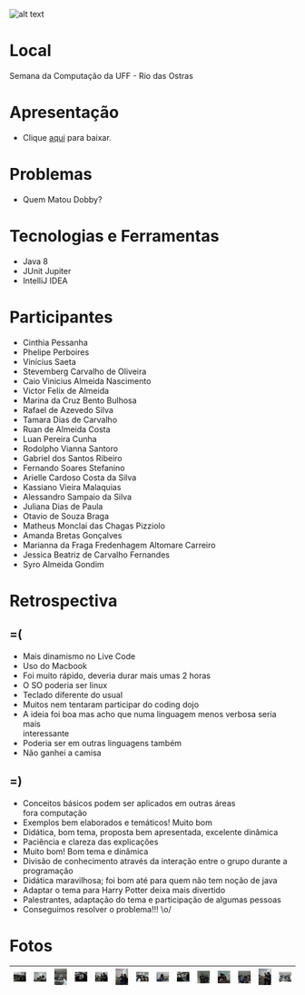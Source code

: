![alt text](https://github.com/elleva-me/dojo/blob/master/img/dojo-header.png?raw=true)

# Local
Semana da Computação da UFF - Rio das Ostras 

# Apresentação
 - Clique [aqui](apresentacao/apresentacao.pdf?raw=true) para baixar.

# Problemas
 - Quem Matou Dobby? 

# Tecnologias e Ferramentas
 - Java 8 
 - JUnit Jupiter
 - IntelliJ IDEA

# Participantes
 - Cinthia Pessanha
 - Phelipe Perboires
 - Vinícius Saeta
 - Stevemberg Carvalho de Oliveira
 - Caio Vinicius Almeida Nascimento 
 - Victor Felix de Almeida 
 - Marina da Cruz Bento Bulhosa 
 - Rafael de Azevedo Silva 
 - Tamara Dias de Carvalho 
 - Ruan de Almeida Costa 
 - Luan Pereira Cunha 
 - Rodolpho Vianna Santoro 
 - Gabriel dos Santos Ribeiro 
 - Fernando Soares Stefanino 
 - Arielle Cardoso Costa da Silva 
 - Kassiano Vieira Malaquias 
 - Alessandro Sampaio da Silva 
 - Juliana Dias de Paula 
 - Otavio de Souza Braga 
 - Matheus Monclai das Chagas Pizziolo
 - Amanda Bretas Gonçalves 
 - Marianna da Fraga Fredenhagem Altomare Carreiro 
 - Jessica Beatriz de Carvalho Fernandes 
 - Syro Almeida Gondim 

# Retrospectiva
## =(
- Mais dinamismo no Live Code
- Uso do Macbook
- Foi muito rápido, deveria durar mais umas 2 horas
- O SO poderia ser linux
- Teclado diferente do usual
- Muitos nem tentaram participar do coding dojo
- A ideia foi boa mas acho que numa linguagem menos verbosa seria mais  
interessante
- Poderia ser em outras linguagens também
- Não ganhei a camisa


## =)

 - Conceitos básicos podem ser aplicados em outras áreas  
fora computação
- Exemplos bem elaborados e temáticos! Muito bom
- Didática, bom tema, proposta bem apresentada, excelente dinâmica
- Paciência e clareza das explicações
- Muito bom! Bom tema e dinâmica
- Divisão de conhecimento através da interação entre o grupo durante a  
programação
- Didática maravilhosa; foi bom até para quem não tem noção de java
- Adaptar o tema para Harry Potter deixa mais divertido
- Palestrantes, adaptação do tema e participação de algumas pessoas
- Conseguimos resolver o problema!!! \o/

# Fotos
| <img src="fotos/1.jpg?raw=true" width="100"> | <img src="fotos/2.jpg?raw=true" width="100"> | <img src="fotos/3.jpg?raw=true" width="100"> | <img src="fotos/4.jpg?raw=true" width="100"> | <img src="fotos/6.jpg?raw=true" width="100"> | <img src="fotos/7.jpg?raw=true" width="100"> | <img src="fotos/8.jpg?raw=true" width="100"> | <img src="fotos/11.jpg?raw=true" width="100"> | <img src="fotos/12.jpg?raw=true" width="100"> | <img src="fotos/13.jpg?raw=true" width="100"> | <img src="fotos/14.jpg?raw=true" width="100"> | <img src="fotos/18.jpg?raw=true" width="100"> | <img src="fotos/20.jpg?raw=true" width="100"> | <img src="fotos/21.jpg?raw=true" width="100"> |
|---|---|---|---|---|---|---|---|---|---|---|---|---|---|







